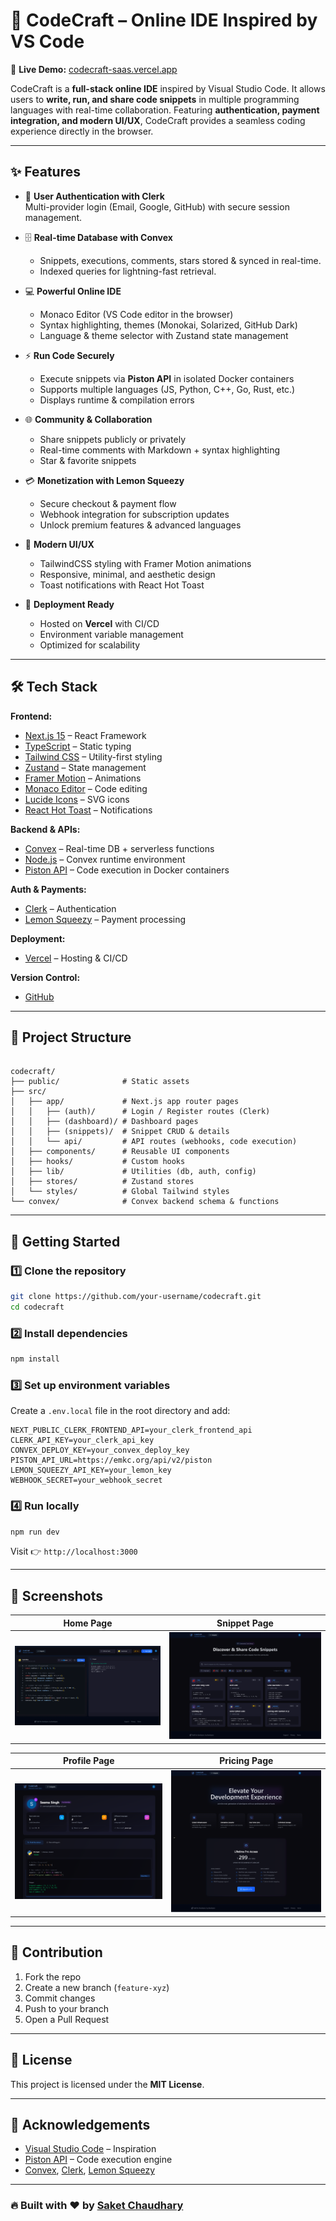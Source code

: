# 🚀 CodeCraft – Online IDE Inspired by VS Code  

🔗 **Live Demo:** [codecraft-saas.vercel.app](https://codecraft-saas.vercel.app/)  

CodeCraft is a **full-stack online IDE** inspired by Visual Studio Code. It allows users to **write, run, and share code snippets** in multiple programming languages with real-time collaboration. Featuring **authentication, payment integration, and modern UI/UX**, CodeCraft provides a seamless coding experience directly in the browser.  

---

## ✨ Features  

- 🔑 **User Authentication with Clerk**  
  Multi-provider login (Email, Google, GitHub) with secure session management.  

- 🗄️ **Real-time Database with Convex**  
  - Snippets, executions, comments, stars stored & synced in real-time.  
  - Indexed queries for lightning-fast retrieval.  

- 💻 **Powerful Online IDE**  
  - Monaco Editor (VS Code editor in the browser)  
  - Syntax highlighting, themes (Monokai, Solarized, GitHub Dark)  
  - Language & theme selector with Zustand state management  

- ⚡ **Run Code Securely**  
  - Execute snippets via **Piston API** in isolated Docker containers  
  - Supports multiple languages (JS, Python, C++, Go, Rust, etc.)  
  - Displays runtime & compilation errors  

- 🌐 **Community & Collaboration**  
  - Share snippets publicly or privately  
  - Real-time comments with Markdown + syntax highlighting  
  - Star & favorite snippets  

- 💳 **Monetization with Lemon Squeezy**  
  - Secure checkout & payment flow  
  - Webhook integration for subscription updates  
  - Unlock premium features & advanced languages  

- 🎨 **Modern UI/UX**  
  - TailwindCSS styling with Framer Motion animations  
  - Responsive, minimal, and aesthetic design  
  - Toast notifications with React Hot Toast  

- 🚀 **Deployment Ready**  
  - Hosted on **Vercel** with CI/CD  
  - Environment variable management  
  - Optimized for scalability  

---

## 🛠️ Tech Stack  

**Frontend:**  
- [Next.js 15](https://nextjs.org/) – React Framework  
- [TypeScript](https://www.typescriptlang.org/) – Static typing  
- [Tailwind CSS](https://tailwindcss.com/) – Utility-first styling  
- [Zustand](https://zustand-demo.pmnd.rs/) – State management  
- [Framer Motion](https://www.framer.com/motion/) – Animations  
- [Monaco Editor](https://microsoft.github.io/monaco-editor/) – Code editing  
- [Lucide Icons](https://lucide.dev/) – SVG icons  
- [React Hot Toast](https://react-hot-toast.com/) – Notifications  

**Backend & APIs:**  
- [Convex](https://convex.dev/) – Real-time DB + serverless functions  
- [Node.js](https://nodejs.org/) – Convex runtime environment  
- [Piston API](https://piston.rs/) – Code execution in Docker containers  

**Auth & Payments:**  
- [Clerk](https://clerk.dev/) – Authentication  
- [Lemon Squeezy](https://lemonsqueezy.com/) – Payment processing  

**Deployment:**  
- [Vercel](https://vercel.com/) – Hosting & CI/CD  

**Version Control:**  
- [GitHub](https://github.com/)  

---

## 📂 Project Structure  

```

codecraft/
├── public/              # Static assets
├── src/
│   ├── app/             # Next.js app router pages
│   │   ├── (auth)/      # Login / Register routes (Clerk)
│   │   ├── (dashboard)/ # Dashboard pages
│   │   ├── (snippets)/  # Snippet CRUD & details
│   │   └── api/         # API routes (webhooks, code execution)
│   ├── components/      # Reusable UI components
│   ├── hooks/           # Custom hooks
│   ├── lib/             # Utilities (db, auth, config)
│   ├── stores/          # Zustand stores
│   └── styles/          # Global Tailwind styles
└── convex/              # Convex backend schema & functions

````

---

## 🚀 Getting Started  

### 1️⃣ Clone the repository  

```bash
git clone https://github.com/your-username/codecraft.git
cd codecraft
````

### 2️⃣ Install dependencies

```bash
npm install
```

### 3️⃣ Set up environment variables

Create a `.env.local` file in the root directory and add:

```env
NEXT_PUBLIC_CLERK_FRONTEND_API=your_clerk_frontend_api
CLERK_API_KEY=your_clerk_api_key
CONVEX_DEPLOY_KEY=your_convex_deploy_key
PISTON_API_URL=https://emkc.org/api/v2/piston
LEMON_SQUEEZY_API_KEY=your_lemon_key
WEBHOOK_SECRET=your_webhook_secret
```

### 4️⃣ Run locally

```bash
npm run dev
```

Visit 👉 `http://localhost:3000`

---

## 📸 Screenshots  

| Home Page | Snippet Page |  
|-----------|--------------|  
| ![Home](Images/homepage.png) | ![Snippet](Images/Snippetspage.png) |  

| Profile Page | Pricing Page  |  
|--------------|------------------------|  
| ![Profile](Images/profilepage.png) | ![Pricing](Images/pricingpage.png) |  


---

## 🤝 Contribution

1. Fork the repo
2. Create a new branch (`feature-xyz`)
3. Commit changes
4. Push to your branch
5. Open a Pull Request

---

## 📜 License

This project is licensed under the **MIT License**.

---

## 🙌 Acknowledgements

* [Visual Studio Code](https://code.visualstudio.com/) – Inspiration
* [Piston API](https://piston.rs/) – Code execution engine
* [Convex](https://convex.dev/), [Clerk](https://clerk.dev/), [Lemon Squeezy](https://lemonsqueezy.com/)

---

### 🔥 Built with ❤️ by [Saket Chaudhary](https://linkedin.com/in/saket-chaudhary22)
